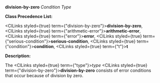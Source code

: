**division-by-zero** *Condition Type* 



**Class Precedence List:** 



<ClLinks styled={true} term={"division-by-zero"}><b>division-by-zero</b></ClLinks>, <ClLinks styled={true} term={"arithmetic-error"}><b>arithmetic-error</b></ClLinks>, <ClLinks styled={true} term={"error"}><b>error</b></ClLinks>, <ClLinks styled={true} term={"serious-condition"}><b>serious-condition</b></ClLinks>, <ClLinks styled={true} term={"condition"}><b>condition</b></ClLinks>, <ClLinks styled={true} term={"t"}><b>t</b></ClLinks> 



**Description:** 



The <ClLinks styled={true} term={"type"}><i>type</i></ClLinks> <ClLinks styled={true} term={"division-by-zero"}><b>division-by-zero</b></ClLinks> consists of error conditions that occur because of division by zero. 